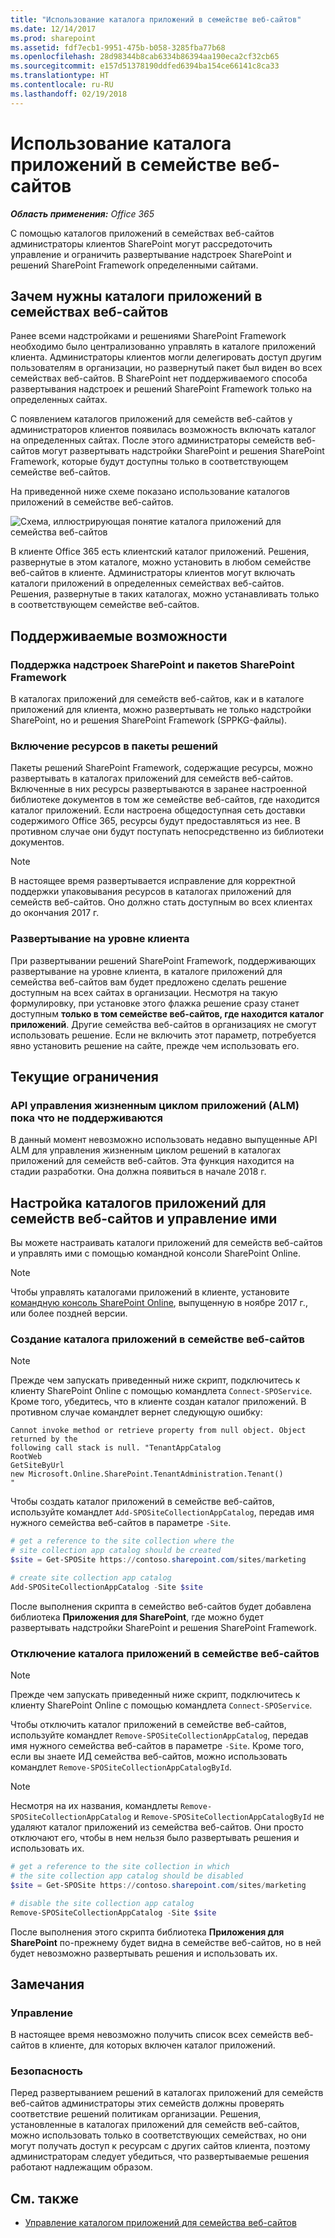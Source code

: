 ```yaml
---
title: "Использование каталога приложений в семействе веб-сайтов"
ms.date: 12/14/2017
ms.prod: sharepoint
ms.assetid: fdf7ecb1-9951-475b-b058-3285fba77b68
ms.openlocfilehash: 28d98344b8cab6334b86394aa190eca2cf32cb65
ms.sourcegitcommit: e157d51378190ddfed6394ba154ce66141c8ca33
ms.translationtype: HT
ms.contentlocale: ru-RU
ms.lasthandoff: 02/19/2018
---
```

# <a name="use-the-site-collection-app-catalog"></a>Использование каталога приложений в семействе веб-сайтов

_**Область применения:** Office 365_

С помощью каталогов приложений в семействах веб-сайтов администраторы клиентов SharePoint могут рассредоточить управление и ограничить развертывание надстроек SharePoint и решений SharePoint Framework определенными сайтами.

## <a name="why-site-collection-app-catalogs"></a>Зачем нужны каталоги приложений в семействах веб-сайтов

Ранее всеми надстройками и решениями SharePoint Framework необходимо было централизованно управлять в каталоге приложений клиента. Администраторы клиентов могли делегировать доступ другим пользователям в организации, но развернутый пакет был виден во всех семействах веб-сайтов. В SharePoint нет поддерживаемого способа развертывания надстроек и решений SharePoint Framework только на определенных сайтах.

С появлением каталогов приложений для семейств веб-сайтов у администраторов клиентов появилась возможность включать каталог на определенных сайтах. После этого администраторы семейств веб-сайтов могут развертывать надстройки SharePoint и решения SharePoint Framework, которые будут доступны только в соответствующем семействе веб-сайтов.

На приведенной ниже схеме показано использование каталогов приложений в семействе веб-сайтов.

![Схема, иллюстрирующая понятие каталога приложений для семейства веб-сайтов](../images/site-collection-app-catalog-diagram.png)

В клиенте Office 365 есть клиентский каталог приложений. Решения, развернутые в этом каталоге, можно установить в любом семействе веб-сайтов в клиенте. Администраторы клиентов могут включать каталоги приложений в определенных семействах веб-сайтов. Решения, развернутые в таких каталогах, можно устанавливать только в соответствующем семействе веб-сайтов.

## <a name="supported-capabilities"></a>Поддерживаемые возможности

### <a name="support-for-both-sharepoint-add-ins-and-sharepoint-framework-packages"></a>Поддержка надстроек SharePoint и пакетов SharePoint Framework

В каталогах приложений для семейств веб-сайтов, как и в каталоге приложений для клиента, можно развертывать не только надстройки SharePoint, но и решения SharePoint Framework (SPPKG-файлы).

### <a name="including-assets-in-solution-packages"></a>Включение ресурсов в пакеты решений

Пакеты решений SharePoint Framework, содержащие ресурсы, можно развертывать в каталогах приложений для семейств веб-сайтов. Включенные в них ресурсы развертываются в заранее настроенной библиотеке документов в том же семействе веб-сайтов, где находится каталог приложений. Если настроена общедоступная сеть доставки содержимого Office 365, ресурсы будут предоставляться из нее. В противном случае они будут поступать непосредственно из библиотеки документов.

> [!NOTE]
> В настоящее время развертывается исправление для корректной поддержки упаковывания ресурсов в каталогах приложений для семейств веб-сайтов. Оно должно стать доступным во всех клиентах до окончания 2017 г.

### <a name="tenant-scoped-deployment"></a>Развертывание на уровне клиента

При развертывании решений SharePoint Framework, поддерживающих развертывание на уровне клиента, в каталоге приложений для семейства веб-сайтов вам будет предложено сделать решение доступным на всех сайтах в организации. Несмотря на такую формулировку, при установке этого флажка решение сразу станет доступным **только в том семействе веб-сайтов, где находится каталог приложений**. Другие семейства веб-сайтов в организациях не смогут использовать решение. Если не включить этот параметр, потребуется явно установить решение на сайте, прежде чем использовать его.

## <a name="current-limitations"></a>Текущие ограничения

### <a name="application-lifecycle-management-alm-apis-are-not-yet-supported"></a>API управления жизненным циклом приложений (ALM) пока что не поддерживаются

В данный момент невозможно использовать недавно выпущенные API ALM для управления жизненным циклом решений в каталогах приложений для семейств веб-сайтов. Эта функция находится на стадии разработки. Она должна появиться в начале 2018 г.

## <a name="configure-and-manage-site-collection-app-catalogs"></a>Настройка каталогов приложений для семейств веб-сайтов и управление ими

Вы можете настраивать каталоги приложений для семейств веб-сайтов и управлять ими с помощью командной консоли SharePoint Online.

> [!NOTE]
> Чтобы управлять каталогами приложений в клиенте, установите [командную консоль SharePoint Online](https://www.microsoft.com/en-us/download/details.aspx?id=35588), выпущенную в ноябре 2017 г., или более поздней версии.

### <a name="create-a-site-collection-app-catalog"></a>Создание каталога приложений в семействе веб-сайтов

> [!NOTE]
> Прежде чем запускать приведенный ниже скрипт, подключитесь к клиенту SharePoint Online с помощью командлета `Connect-SPOService`. Кроме того, убедитесь, что в клиенте создан каталог приложений. В противном случае командлет вернет следующую ошибку:
> ```text
> Cannot invoke method or retrieve property from null object. Object returned by the
> following call stack is null. "TenantAppCatalog
> RootWeb
> GetSiteByUrl
> new Microsoft.Online.SharePoint.TenantAdministration.Tenant()
> "
> ```

Чтобы создать каталог приложений в семействе веб-сайтов, используйте командлет `Add-SPOSiteCollectionAppCatalog`, передав имя нужного семейства веб-сайтов в параметре `-Site`.

```powershell
# get a reference to the site collection where the
# site collection app catalog should be created
$site = Get-SPOSite https://contoso.sharepoint.com/sites/marketing

# create site collection app catalog
Add-SPOSiteCollectionAppCatalog -Site $site
```

После выполнения скрипта в семейство веб-сайтов будет добавлена библиотека **Приложения для SharePoint**, где можно будет развертывать надстройки SharePoint и решения SharePoint Framework.

### <a name="disable-the-site-collection-app-catalog"></a>Отключение каталога приложений в семействе веб-сайтов

> [!NOTE]
> Прежде чем запускать приведенный ниже скрипт, подключитесь к клиенту SharePoint Online с помощью командлета `Connect-SPOService`.

Чтобы отключить каталог приложений в семействе веб-сайтов, используйте командлет `Remove-SPOSiteCollectionAppCatalog`, передав имя нужного семейства веб-сайтов в параметре `-Site`. Кроме того, если вы знаете ИД семейства веб-сайтов, можно использовать командлет `Remove-SPOSiteCollectionAppCatalogById`.

> [!NOTE]
> Несмотря на их названия, командлеты `Remove-SPOSiteCollectionAppCatalog` и `Remove-SPOSiteCollectionAppCatalogById` не удаляют каталог приложений из семейства веб-сайтов. Они просто отключают его, чтобы в нем нельзя было развертывать решения и использовать их.

```powershell
# get a reference to the site collection in which
# the site collection app catalog should be disabled
$site = Get-SPOSite https://contoso.sharepoint.com/sites/marketing

# disable the site collection app catalog
Remove-SPOSiteCollectionAppCatalog -Site $site
```

После выполнения этого скрипта библиотека **Приложения для SharePoint** по-прежнему будет видна в семействе веб-сайтов, но в ней будет невозможно развертывать решения и использовать их.

## <a name="considerations"></a>Замечания

### <a name="governance"></a>Управление

В настоящее время невозможно получить список всех семейств веб-сайтов в клиенте, для которых включен каталог приложений.

### <a name="security"></a>Безопасность

Перед развертыванием решений в каталогах приложений для семейств веб-сайтов администраторы этих семейств должны проверять соответствие решений политикам организации. Решения, установленные в каталогах приложений для семейств веб-сайтов, можно использовать только в соответствующих семействах, но они могут получать доступ к ресурсам с других сайтов клиента, поэтому администраторам следует убедиться, что развертываемые решения работают надлежащим образом.

## <a name="see-also"></a>См. также

- [Управление каталогом приложений для семейства веб-сайтов](https://support.office.com/ru-RU/article/Manage-the-Site-Collection-App-Catalog-928b9b61-a9de-4563-a7d1-6231aa9d4d19)